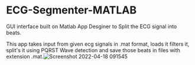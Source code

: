 # ECG-Segmenter-MATLAB
GUI interface built on Matlab App Desginer to Split the ECG signal into beats. 


This app takes input from given ecg signals in .mat format, loads it
filters it, split's it using PQRST Wave detection and save those beats in files with extension .mat.![Screenshot 2022-04-18 091545](https://user-images.githubusercontent.com/57403912/178858217-fdba0946-4679-4ee7-9496-2c20d94dd47f.png)
